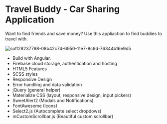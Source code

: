 # Travel Buddy - Car Sharing Application
Want to find friends and save money?
Use this appliaction to find buddies to travel with. 

![soft28237798-08b42c74-6950-11e7-8c9d-76344b16e9d5](https://imgur.com/50yVhhl.png)

* Build with Angular.
* Firebase cloud storage, authentication and hosting
* HTML5 Features
* SCSS styles
* Responsive Design
* Error handling and data validation
* jQuery (general helper)
* Materialize CSS (layout, responsive design, input pickers)
* SweetAlert2 (Modals and Notifications)
* FontAwesome (Icons)
* Select2.js (Autocomplete select dropdows)
* mCustomScrollbar.js (Beautiful custom scrollbar)
